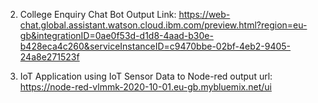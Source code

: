2. College Enquiry Chat Bot Output Link:
https://web-chat.global.assistant.watson.cloud.ibm.com/preview.html?region=eu-gb&integrationID=0ae0f53d-d1d8-4aad-b30e-b428eca4c260&serviceInstanceID=c9470bbe-02bf-4eb2-9405-24a8e271523f

3. IoT Application using IoT Sensor Data to Node-red output url:
https://node-red-vlmmk-2020-10-01.eu-gb.mybluemix.net/ui

